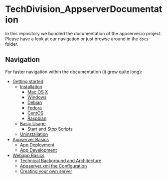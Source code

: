 TechDivision_AppserverDocumentation
===================================

In this repository we bundled the documentation of the appserver.io project.
Please have a look at our navigation or just browse around in the `docs` folder.

## Navigation
For faster navigation within the documentation (it grew quite long):

- [Getting started](<TechDivision_AppserverDocumentation/tree/master/docs/getting-started>)
	* [Installation](<#installation>)
		- [Mac OS X](<#mac-os-x>)
		- [Windows](<#windows>)
		- [Debian](<#debian>)
		- [Fedora](<#fedora>)
		- [CentOS](<#centos>)
		- [Raspbian](<#raspbian>)
	* [Basic Usage](<#basic-usage>)
		- [Start and Stop Scripts](<#start-and-stop-scripts>)
	* [Uninstallation](<#uninstallation>)
- [Appserver Basics](<#appserver-basics>)
	* [App Deployment](<https://github.com/techdivision/TechDivision_Runtime/tree/master/src/deploy>)
	* [App Development](<#app-development>)
- [Webapp Basics](<#webapp-basics>)
	* [Technical Background and Architecture](<#technical-background-and-architecture>)
	* [Appserver.xml the Configuration](<#appserver.xml-the-configuration>)
	* [Creating your own server](<#creating-your-own-server>)